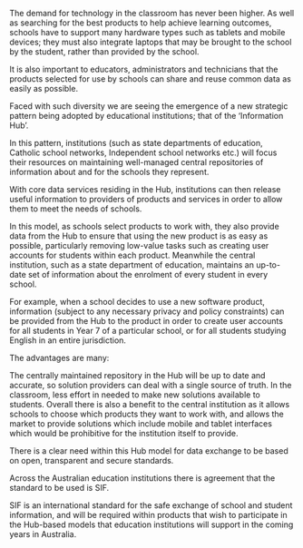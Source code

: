 


The demand for technology in the classroom has never been higher. As well as searching for the best products to help achieve learning outcomes, schools have to support many hardware types such as tablets and mobile devices; they must also integrate laptops that may be brought to the school by the student, rather than provided by the school.

It is also important to educators, administrators and technicians that the products selected for use by schools can share and reuse common data as easily as possible.

Faced with such diversity we are seeing the emergence of a new strategic pattern being adopted by educational institutions; that of the ‘Information Hub’.

In this pattern, institutions (such as state departments of education, Catholic school networks, Independent school networks etc.) will focus their resources on maintaining well-managed central repositories of information about and for the schools they represent.

With core data services residing in the Hub, institutions can then release useful information to providers of products and services in order to allow them to meet the needs of schools.

In this model, as schools select products to work with, they also provide data from the Hub to ensure that using the new product is as easy as possible, particularly removing low-value tasks such as creating user accounts for students within each product. Meanwhile the central institution, such as a state department of education, maintains an up-to-date set of information about the enrolment of every student in every school.

For example, when a school decides to use a new software product, information (subject to any necessary privacy and policy constraints) can be provided from the Hub to the product in order to create user accounts for all students in Year 7 of a particular school, or for all students studying English in an entire jurisdiction.

The advantages are many:

The centrally maintained repository in the Hub will be up to date and accurate, so solution providers can deal with a single source of truth.
In the classroom, less effort in needed to make new solutions available to students.
Overall there is also a benefit to the central institution as it allows schools to choose which products they want to work with, and allows the market to provide solutions which include mobile and tablet interfaces which would be prohibitive for the institution itself to provide.

There is a clear need within this Hub model for data exchange to be based on open, transparent and secure standards.

Across the Australian education institutions there is agreement that the standard to be used is SIF.

SIF is an international standard for the safe exchange of school and student information, and will be required within products that wish to participate in the Hub-based models that education institutions will support in the coming years in Australia.
